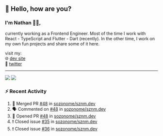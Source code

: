 ## 👋 Hello, how are you? 

### I'm Nathan 👨‍💻,

currently working as a Frontend Engineer. Most of the time I work with React - TypeScript and Flutter - Dart (recently). 
In the other time, I work on my own fun projects and share some of it here.

visit my:<br/>
🌐 [dev site](https://sznm.dev)<br/>
🦜 [twitter](https://twitter.com/sozonome)

---

![](https://komarev.com/ghpvc/?username=sozonome&color=grey)
![](https://hit.yhype.me/github/profile?user_id=17046154)

### :zap: Recent Activity

<!--START_SECTION:activity-->
1. 🎉 Merged PR [#48](https://github.com/sozonome/sznm.dev/pull/48) in [sozonome/sznm.dev](https://github.com/sozonome/sznm.dev)
2. 🗣 Commented on [#48](https://github.com/sozonome/sznm.dev/issues/48) in [sozonome/sznm.dev](https://github.com/sozonome/sznm.dev)
3. 💪 Opened PR [#48](https://github.com/sozonome/sznm.dev/pull/48) in [sozonome/sznm.dev](https://github.com/sozonome/sznm.dev)
4. ❗️ Closed issue [#35](https://github.com/sozonome/sznm.dev/issues/35) in [sozonome/sznm.dev](https://github.com/sozonome/sznm.dev)
5. ❗️ Closed issue [#36](https://github.com/sozonome/sznm.dev/issues/36) in [sozonome/sznm.dev](https://github.com/sozonome/sznm.dev)
<!--END_SECTION:activity-->
